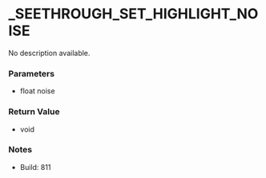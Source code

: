 # _SEETHROUGH_SET_HIGHLIGHT_NOISE

No description available.

### Parameters
* float noise

### Return Value
* void

### Notes
* Build: 811

